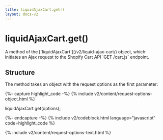 ```yaml
---
title: liquidAjaxCart.get() 
layout: docs-v2
---
```


# liquidAjaxCart.get()

<p class="lead" markdown="1">
A method of the [`liquidAjaxCart`](/v2/liquid-ajax-cart/) object, 
which initiates an Ajax request to the Shopify Cart API `GET /cart.js` endpoint.
</p>

## Structure

The method takes an object with the request options as the first parameter:

{%- capture highlight_code -%}
{% include v2/content/request-options-object.html %}

liquidAjaxCart.get(options);

{%- endcapture -%}
{% include v2/codeblock.html language="javascript" code=highlight_code %}

{% include v2/content/request-options-text.html %}
